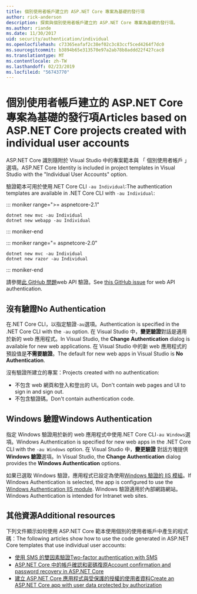 ```yaml
---
title: 個別使用者帳戶建立的 ASP.NET Core 專案為基礎的發行項
author: rick-anderson
description: 探索與個別使用者帳戶建立的 ASP.NET Core 專案為基礎的發行項。
ms.author: riande
ms.date: 11/30/2017
uid: security/authentication/individual
ms.openlocfilehash: c73365eafaf2c38ef02c3c83ccf5ced4264f7dc0
ms.sourcegitcommit: b3894b65e313570e97a2ab78b8addd22f427cac8
ms.translationtype: MT
ms.contentlocale: zh-TW
ms.lasthandoff: 02/23/2019
ms.locfileid: "56743770"
---
```

# <a name="articles-based-on-aspnet-core-projects-created-with-individual-user-accounts"></a><span data-ttu-id="8f71a-103">個別使用者帳戶建立的 ASP.NET Core 專案為基礎的發行項</span><span class="sxs-lookup"><span data-stu-id="8f71a-103">Articles based on ASP.NET Core projects created with individual user accounts</span></span>

<span data-ttu-id="8f71a-104">ASP.NET Core 識別隨附於 Visual Studio 中的專案範本與 「 個別使用者帳戶 」 選項。</span><span class="sxs-lookup"><span data-stu-id="8f71a-104">ASP.NET Core Identity is included in project templates in Visual Studio with the "Individual User Accounts" option.</span></span>

<span data-ttu-id="8f71a-105">驗證範本可用於使用.NET Core CLI `-au Individual`:</span><span class="sxs-lookup"><span data-stu-id="8f71a-105">The authentication templates are available in .NET Core CLI with `-au Individual`:</span></span>

::: moniker range=">= aspnetcore-2.1"

```console
dotnet new mvc -au Individual
dotnet new webapp -au Individual
```

::: moniker-end

::: moniker range="= aspnetcore-2.0"

```console
dotnet new mvc -au Individual
dotnet new razor -au Individual
```

::: moniker-end

<span data-ttu-id="8f71a-106">請參閱[此 GitHub 問題](https://github.com/aspnet/AspNetCore/issues/5833)web API 驗證。</span><span class="sxs-lookup"><span data-stu-id="8f71a-106">See [this GitHub issue](https://github.com/aspnet/AspNetCore/issues/5833) for web API authentication.</span></span>

<a name="no"></a>
## <a name="no-authentication"></a><span data-ttu-id="8f71a-107">沒有驗證</span><span class="sxs-lookup"><span data-stu-id="8f71a-107">No Authentication</span></span>

<span data-ttu-id="8f71a-108">在.NET Core CLI，以指定驗證`-au`選項。</span><span class="sxs-lookup"><span data-stu-id="8f71a-108">Authentication is specified in the .NET Core CLI with the `-au` option.</span></span> <span data-ttu-id="8f71a-109">在 Visual Studio 中，**變更驗證**對話是適用於新的 web 應用程式。</span><span class="sxs-lookup"><span data-stu-id="8f71a-109">In Visual Studio, the **Change Authentication** dialog is available for new web applications.</span></span> <span data-ttu-id="8f71a-110">在 Visual Studio 中的新 web 應用程式的預設值是**不需要驗證**。</span><span class="sxs-lookup"><span data-stu-id="8f71a-110">The default for new web apps in Visual Studio is **No Authentication**.</span></span>

<span data-ttu-id="8f71a-111">沒有驗證所建立的專案：</span><span class="sxs-lookup"><span data-stu-id="8f71a-111">Projects created with no authentication:</span></span>

* <span data-ttu-id="8f71a-112">不包含 web 網頁和登入和登出的 UI。</span><span class="sxs-lookup"><span data-stu-id="8f71a-112">Don't contain web pages and UI to sign in and sign out.</span></span>
* <span data-ttu-id="8f71a-113">不包含驗證碼。</span><span class="sxs-lookup"><span data-stu-id="8f71a-113">Don't contain authentication code.</span></span>

<a name="win"></a>
## <a name="windows-authentication"></a><span data-ttu-id="8f71a-114">Windows 驗證</span><span class="sxs-lookup"><span data-stu-id="8f71a-114">Windows Authentication</span></span>

<span data-ttu-id="8f71a-115">指定 Windows 驗證用於新的 web 應用程式中使用.NET Core CLI`-au Windows`選項。</span><span class="sxs-lookup"><span data-stu-id="8f71a-115">Windows Authentication is specified for new web apps in the .NET Core CLI with the `-au Windows` option.</span></span> <span data-ttu-id="8f71a-116">在 Visual Studio 中，**變更驗證** 對話方塊提供**Windows 驗證**選項。</span><span class="sxs-lookup"><span data-stu-id="8f71a-116">In Visual Studio, the **Change Authentication** dialog provides the **Windows Authentication** options.</span></span>

<span data-ttu-id="8f71a-117">如果已選取 Windows 驗證，應用程式已設定為使用[Windows 驗證的 IIS 模組](xref:host-and-deploy/iis/modules)。</span><span class="sxs-lookup"><span data-stu-id="8f71a-117">If Windows Authentication is selected, the app is configured to use the [Windows Authentication IIS module](xref:host-and-deploy/iis/modules).</span></span> <span data-ttu-id="8f71a-118">Windows 驗證適用於內部網路網站。</span><span class="sxs-lookup"><span data-stu-id="8f71a-118">Windows Authentication is intended for Intranet web sites.</span></span>

## <a name="additional-resources"></a><span data-ttu-id="8f71a-119">其他資源</span><span class="sxs-lookup"><span data-stu-id="8f71a-119">Additional resources</span></span>

<span data-ttu-id="8f71a-120">下列文件顯示如何使用 ASP.NET Core 範本使用個別的使用者帳戶中產生的程式碼：</span><span class="sxs-lookup"><span data-stu-id="8f71a-120">The following articles show how to use the code generated in ASP.NET Core templates that use individual user accounts:</span></span>

* [<span data-ttu-id="8f71a-121">使用 SMS 的雙因素驗證</span><span class="sxs-lookup"><span data-stu-id="8f71a-121">Two-factor authentication with SMS</span></span>](xref:security/authentication/2fa)
* [<span data-ttu-id="8f71a-122">ASP.NET Core 中的帳戶確認和密碼復原</span><span class="sxs-lookup"><span data-stu-id="8f71a-122">Account confirmation and password recovery in ASP.NET Core</span></span>](xref:security/authentication/accconfirm)
* [<span data-ttu-id="8f71a-123">建立 ASP.NET Core 應用程式與受保護的授權的使用者資料</span><span class="sxs-lookup"><span data-stu-id="8f71a-123">Create an ASP.NET Core app with user data protected by authorization</span></span>](xref:security/authorization/secure-data)
